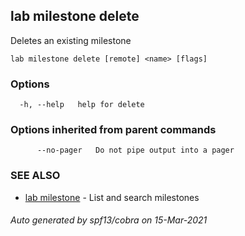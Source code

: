 ## lab milestone delete

Deletes an existing milestone

```
lab milestone delete [remote] <name> [flags]
```

### Options

```
  -h, --help   help for delete
```

### Options inherited from parent commands

```
      --no-pager   Do not pipe output into a pager
```

### SEE ALSO

* [lab milestone](lab_milestone.md)	 - List and search milestones

###### Auto generated by spf13/cobra on 15-Mar-2021
